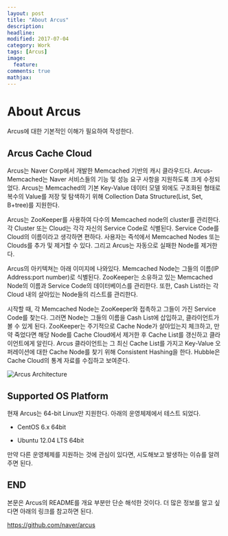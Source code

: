 ```yaml
---
layout: post
title: "About Arcus"
description:
headline:
modified: 2017-07-04
category: Work
tags: [Arcus]
image:
  feature:
comments: true
mathjax:
---
```

# About Arcus

Arcus에 대한 기본적인 이해가 필요하여 작성한다.

## Arcus Cache Cloud

Arcus는 Naver Corp에서 개발한 Memcached 기반의 캐시 클라우드다. Arcus-Memcached는 Naver 서비스들의 기능 및 성능 요구 사항을 지원하도록 크게 수정되었다. Arcus는 Memcached의 기본 Key-Value 데이터 모델 외에도 구조화된 형태로 복수의 Value를 저장 및 탐색하기 위해 Collection Data Structure(List, Set, B+tree)를 지원한다.

Arcus는 ZooKeeper를 사용하여 다수의 Memcached node의 cluster를 관리한다. 각 Cluster 또는 Cloud는 각각 자신의 Service Code로 식별된다. Service Code를 Cloud의 이름이라고 생각하면 편하다. 사용자는 즉석에서 Memcached Nodes 또는 Clouds를 추가 및 제거할 수 있다. 그리고 Arcus는 자동으로 실패한 Node를 제거한다.

Arcus의 아키텍쳐는 아래 이미지에 나와있다. Memcached Node는 그들의 이름(IP Address:port number)로 식별된다. ZooKeeper는 소유하고 있는 Memcached Node의 이름과 Service Code의 데이터베이스를 관리한다. 또한, Cash List라는 각 Cloud 내의 살아있는 Node들의 리스트를 관리한다.

시작할 때, 각 Memcached Node는 ZooKeeper와 접촉하고 그들이 가진 Service Code를 찾는다. 그러면 Node는 그들의 이름을 Cash List에 삽입하고, 클라이언트가 볼 수 있게 된다. ZooKeeper는 주기적으로 Cache Node가 살아있는지 체크하고, 만약 죽었다면 해당 Node를 Cache Cloud에서 제거한 후 Cache List를 갱신하고 클라이언트에게 알린다. Arcus 클라이언트는 그 최신 Cache List를 가지고 Key-Value 오퍼레이션에 대한 Cache Node를 찾기 위해 Consistent Hashing을 한다. Hubble은 Cache Cloud의 통계 자료를 수집하고 보여준다.

![Arcus Architecture](/images/arcus-arcitecture.png)

## Supported OS Platform

현재 Arcus는 64-bit Linux만 지원한다. 아래의 운영체제에서 테스트 되었다.

* CentOS 6.x 64bit

* Ubuntu 12.04 LTS 64bit

만약 다른 운영체제를 지원하는 것에 관심이 있다면, 시도해보고 발생하는 이슈를 알려주면 된다.

## END

본문은 Arcus의 README를 개요 부분만 단순 해석한 것이다. 더 많은 정보를 알고 싶다면 아래의 링크를 참고하면 된다.

<https://github.com/naver/arcus>